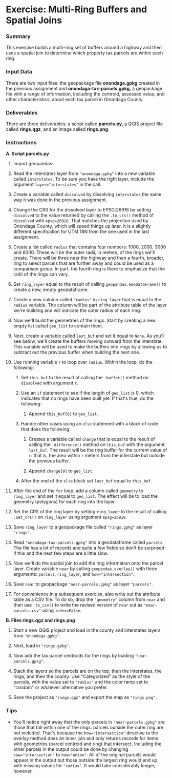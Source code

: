 # Exercise: Multi-Ring Buffers and Spatial Joins

### Summary

This exercise builds a multi-ring set of buffers around a highway and then uses a spatial join to determine which property tax parcels are within each ring.

### Input Data

There are two input files: the geopackage file **onondaga.gpkg** created in the previous assignment and **onondaga-tax-parcels.gpkg**, a geopackage file with a range of information, including the centroid, assessed value, and other characteristics, about each tax parcel in Onondaga County.

### Deliverables

There are three deliverables: a script called **parcels.py**, a QGIS project file called **rings.qgz**, and an image called **rings.png**. 

### Instructions

**A. Script parcels.py**

1. Import geopandas.

1. Read the interstates layer from `"onondaga.gpkg"` into a new variable called `interstates`. To be sure you have the right layer, include the argument `layer="interstates"` in the call.

1. Create a variable called `dissolved` by dissolving `interstates` the same way it was done in the previous assignment. 

1. Change the CRS for the dissolved layer to EPSG:26918 by setting `dissolved` to the value returned by calling the `.to_crs()` method of `dissolved` with `epsg=26918`. That matches the projection used by Onondaga County, which will speed things up later. It is a slightly different specification for UTM 18N from the one used in the last assignment. 

1. Create a list called `radius` that contains four numbers: 1000, 2000, 3000 and 6000. These will be the outer radii, in meters, of the rings we'll create. There will be three near the highway and then a fourth, broader, ring to select parcels that are further away and could be used as a comparison group. In part, the fourth ring is there to emphasize that the radii of the rings can vary.

1. Set `ring_layer` equal to the result of calling `geopandas.GeoDataFrame()` to create a new, empty geodataframe.

1. Create a new column called `"radius"` in `ring_layer` that is equal to the `radius` variable. The column will be part of the attribute table of the layer we're building and will indicate the outer radius of each ring.

1. Now we'll build the geometries of the rings. Start by creating a new empty list called `geo_list` to contain them.

1. Next, create a variable called `last_buf` and set it equal to `None`. As you'll see below, we'll create the buffers moving outward from the interstate. This variable will be used to make the buffers into rings by allowing us to subtract out the previous buffer when building the next one.

1. Use running variable `r` to loop over `radius`. Within the loop, do the following:

    1. Set `this_buf` to the result of calling the `.buffer()` method on `dissolved` with argument `r`.

    1. Use an `if` statement to see if the length of `geo_list` is 0, which indicates that no rings have been built yet. If that's true, do the following:
    
        1. Append `this_buf[0]` to `geo_list`.

    1. Handle other cases using an `else` statement with a block of code that does the following:

        1. Creates a variable called `change` that is equal to the result of calling the `.difference()` method on `this_buf` with the argument `last_buf`. The result will be the ring buffer for the current value of `r`: that is, the area within `r` meters from the interstate but outside the previous buffer.

        1. Append `change[0]` to `geo_list`.

    1. After the end of the `else` block set `last_buf` equal to `this_buf`.

1. After the end of the `for` loop, add a column called `geometry` to `ring_layer` and set it equal to `geo_list`. The effect will be to load the geometry (polygons) for each ring into the layer.

1. Set the CRS of the ring layer by setting `ring_layer` to the result of calling `.set_crs()` on `ring_layer` using argument `epsg=26918`.

1. Save `ring_layer` to a geopackage file called `"rings.gpkg"` as layer `"rings"`.

1. Read `"onondaga-tax-parcels.gpkg"` into a geodataframe called `parcels`. The file has a lot of records and quite a few fields so don't be surprised if this and the next few steps are a little slow.

1. Now we'll do the spatial join to add the ring information onto the parcel layer. Create variable `near` by calling `geopandas.overlay()` with three arguments: `parcels`, `ring_layer`, and `how="intersection"`. 

1. Save `near` to geopackage `"near-parcels.gpkg"` as layer `"parcels"`.

1. For convenience in a subsequent exercise, also write out the attribute table as a CSV file. To do so, drop the `"geometry"` column from `near` and then use `.to_csv()` to write the revised version of `near` out as `"near-parcels.csv"` using `index=False`.

**B. Files rings.qgz and rings.png**

1. Start a new QGIS project and load in the county and interstates layers from `"onondaga.gpkg"`.

1. Next, load in `"rings.gpkg"`.

1. Now add the tax parcel centroids for the rings by loading `"near-parcels.gpkg"`.

1. Stack the layers so the parcels are on the top, then the interstates, the rings, and then the county. Use "Categorized" as the style of the parcels, with the value set to `"radius"` and the color ramp set to "random" or whatever alternative you prefer.

1. Save the project as `"rings.qgz"` and export the map as `"rings.png"`.

### Tips

+ You'll notice right away that the only parcels in `"near-parcels.gpkg"` are those that fall within one of the rings: parcels outside the outer ring are not included. That's because the `how="intersection"` directive to the overlay method does an inner join and only returns records for items with geometries (parcel centroid and ring) that intersect. Including the other parcels in the output could be done by changing `how="intersection"` to `how="union"`. All of the original parcels would appear in the output but those outside the largest ring would end up with missing values for `"radius"`. It would take considerably longer, however.
